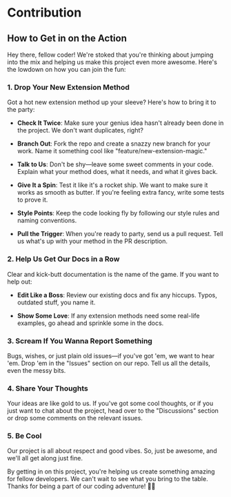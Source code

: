 # Contribution

## How to Get in on the Action

Hey there, fellow coder! We're stoked that you're thinking about jumping into the mix and helping us make this project even more awesome. Here's the lowdown on how you can join the fun:

### 1. Drop Your New Extension Method

Got a hot new extension method up your sleeve? Here's how to bring it to the party:

- **Check It Twice**: Make sure your genius idea hasn't already been done in the project. We don't want duplicates, right?

- **Branch Out**: Fork the repo and create a snazzy new branch for your work. Name it something cool like "feature/new-extension-magic."

- **Talk to Us**: Don't be shy—leave some sweet comments in your code. Explain what your method does, what it needs, and what it gives back.


- **Give It a Spin**: Test it like it's a rocket ship. We want to make sure it works as smooth as butter. If you're feeling extra fancy, write some tests to prove it.

- **Style Points**: Keep the code looking fly by following our style rules and naming conventions.

- **Pull the Trigger**: When you're ready to party, send us a pull request. Tell us what's up with your method in the PR description.

### 2. Help Us Get Our Docs in a Row

Clear and kick-butt documentation is the name of the game. If you want to help out:

- **Edit Like a Boss**: Review our existing docs and fix any hiccups. Typos, outdated stuff, you name it.

- **Show Some Love**: If any extension methods need some real-life examples, go ahead and sprinkle some in the docs.

### 3. Scream If You Wanna Report Something

Bugs, wishes, or just plain old issues—if you've got 'em, we want to hear 'em. Drop 'em in the "Issues" section on our repo. Tell us all the details, even the messy bits.

### 4. Share Your Thoughts

Your ideas are like gold to us. If you've got some cool thoughts, or if you just want to chat about the project, head over to the "Discussions" section or drop some comments on the relevant issues.

### 5. Be Cool

Our project is all about respect and good vibes. So, just be awesome, and we'll all get along just fine.

By getting in on this project, you're helping us create something amazing for fellow developers. We can't wait to see what you bring to the table. Thanks for being a part of our coding adventure! 🚀😎
